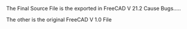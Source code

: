 The Final Source File is the exported in FreeCAD V 21.2 Cause Bugs.....

The other is the original FreeCAD V 1.0 File
